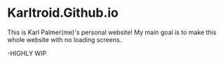 # Karltroid.Github.io
This is Karl Palmer(me)'s personal website!
My main goal is to make this whole website with no loading screens.

-HIGHLY WIP

